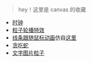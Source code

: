 > hey！这里是 canvas 的收藏

- [时钟](https://yokiyokiyoki.github.io/magic-canvas/clock.html)
- [粒子轮播特效](https://yokiyokiyoki.github.io/magic-canvas/particle.html)
- [线条跟随鼠标动画](https://yokiyokiyoki.github.io/magic-canvas/nest.html)仿自[这里](https://github.com/hustcc/canvas-nest.js)
- [贪吃蛇](https://yokiyokiyoki.github.io/magic-canvas/snake.html)
- [文字图片粒子](https://yokiyokiyoki.github.io/magic-canvas/font.html)
